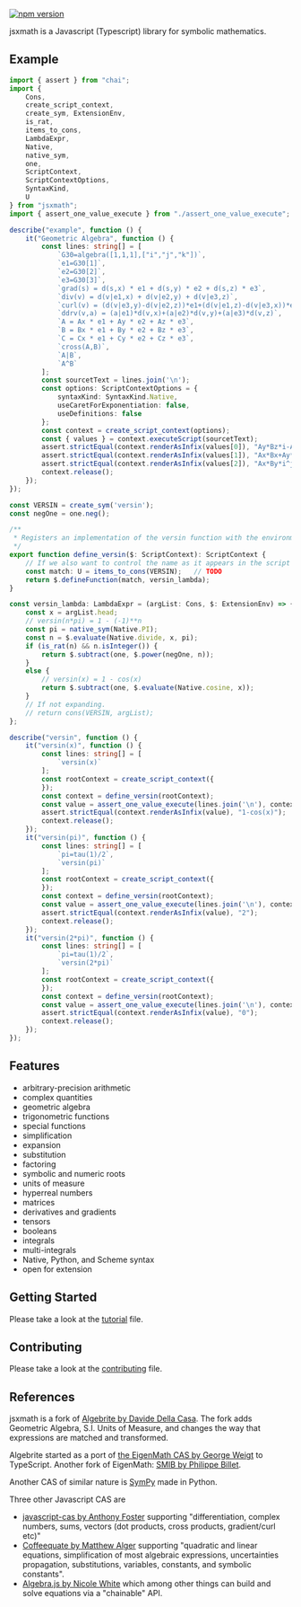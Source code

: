 [![npm version](https://badge.fury.io/js/jsxmath.svg)](https://badge.fury.io/js/jsxmath)

jsxmath is a Javascript (Typescript) library for symbolic mathematics.

## Example

```typescript
import { assert } from "chai";
import {
    Cons,
    create_script_context,
    create_sym, ExtensionEnv,
    is_rat,
    items_to_cons,
    LambdaExpr,
    Native,
    native_sym,
    one,
    ScriptContext,
    ScriptContextOptions,
    SyntaxKind,
    U
} from "jsxmath";
import { assert_one_value_execute } from "./assert_one_value_execute";

describe("example", function () {
    it("Geometric Algebra", function () {
        const lines: string[] = [
            `G30=algebra([1,1,1],["i","j","k"])`,
            `e1=G30[1]`,
            `e2=G30[2]`,
            `e3=G30[3]`,
            `grad(s) = d(s,x) * e1 + d(s,y) * e2 + d(s,z) * e3`,
            `div(v) = d(v|e1,x) + d(v|e2,y) + d(v|e3,z)`,
            `curl(v) = (d(v|e3,y)-d(v|e2,z))*e1+(d(v|e1,z)-d(v|e3,x))*e2+(d(v|e2,x)-d(v|e1,y))*e3`,
            `ddrv(v,a) = (a|e1)*d(v,x)+(a|e2)*d(v,y)+(a|e3)*d(v,z)`,
            `A = Ax * e1 + Ay * e2 + Az * e3`,
            `B = Bx * e1 + By * e2 + Bz * e3`,
            `C = Cx * e1 + Cy * e2 + Cz * e3`,
            `cross(A,B)`,
            `A|B`,
            `A^B`
        ];
        const sourcetText = lines.join('\n');
        const options: ScriptContextOptions = {
            syntaxKind: SyntaxKind.Native,
            useCaretForExponentiation: false,
            useDefinitions: false
        };
        const context = create_script_context(options);
        const { values } = context.executeScript(sourcetText);
        assert.strictEqual(context.renderAsInfix(values[0]), "Ay*Bz*i-Az*By*i-Ax*Bz*j+Az*Bx*j+Ax*By*k-Ay*Bx*k");
        assert.strictEqual(context.renderAsInfix(values[1]), "Ax*Bx+Ay*By+Az*Bz");
        assert.strictEqual(context.renderAsInfix(values[2]), "Ax*By*i^j-Ay*Bx*i^j+Ax*Bz*i^k-Az*Bx*i^k+Ay*Bz*j^k-Az*By*j^k");
        context.release();
    });
});

const VERSIN = create_sym('versin');
const negOne = one.neg();

/**
 * Registers an implementation of the versin function with the environment.
 */
export function define_versin($: ScriptContext): ScriptContext {
    // If we also want to control the name as it appears in the script
    const match: U = items_to_cons(VERSIN);   // TODO 
    return $.defineFunction(match, versin_lambda);
}

const versin_lambda: LambdaExpr = (argList: Cons, $: ExtensionEnv) => {
    const x = argList.head;
    // versin(n*pi) = 1 - (-1)**n
    const pi = native_sym(Native.PI);
    const n = $.evaluate(Native.divide, x, pi);
    if (is_rat(n) && n.isInteger()) {
        return $.subtract(one, $.power(negOne, n));
    }
    else {
        // versin(x) = 1 - cos(x)
        return $.subtract(one, $.evaluate(Native.cosine, x));
    }
    // If not expanding.
    // return cons(VERSIN, argList);
};

describe("versin", function () {
    it("versin(x)", function () {
        const lines: string[] = [
            `versin(x)`
        ];
        const rootContext = create_script_context({
        });
        const context = define_versin(rootContext);
        const value = assert_one_value_execute(lines.join('\n'), context);
        assert.strictEqual(context.renderAsInfix(value), "1-cos(x)");
        context.release();
    });
    it("versin(pi)", function () {
        const lines: string[] = [
            `pi=tau(1)/2`,
            `versin(pi)`
        ];
        const rootContext = create_script_context({
        });
        const context = define_versin(rootContext);
        const value = assert_one_value_execute(lines.join('\n'), context);
        assert.strictEqual(context.renderAsInfix(value), "2");
        context.release();
    });
    it("versin(2*pi)", function () {
        const lines: string[] = [
            `pi=tau(1)/2`,
            `versin(2*pi)`
        ];
        const rootContext = create_script_context({
        });
        const context = define_versin(rootContext);
        const value = assert_one_value_execute(lines.join('\n'), context);
        assert.strictEqual(context.renderAsInfix(value), "0");
        context.release();
    });
});
```

## Features

* arbitrary-precision arithmetic
* complex quantities
* geometric algebra
* trigonometric functions
* special functions
* simplification
* expansion
* substitution
* factoring
* symbolic and numeric roots
* units of measure
* hyperreal numbers
* matrices
* derivatives and gradients
* tensors
* booleans
* integrals
* multi-integrals
* Native, Python, and Scheme syntax
* open for extension

## Getting Started

Please take a look at the [tutorial](https://github.com/geometryzen/jsxmath/blob/master/TUTORIAL.md) file.

## Contributing

Please take a look at the [contributing](https://github.com/geometryzen/jsxmath/blob/master/CONTRIBUTING.md) file.

## References

jsxmath is a fork of [Algebrite by Davide Della Casa](https://github.com/davidedc/Algebrite).
The fork adds Geometric Algebra, S.I. Units of Measure, and changes the way that expressions are matched and transformed.  

Algebrite started as a port of [the EigenMath CAS by George Weigt](http://eigenmath.sourceforge.net/Eigenmath.pdf) to TypeScript.
Another fork of EigenMath: [SMIB by Philippe Billet](http://smib.sourceforge.net/).

Another CAS of similar nature is [SymPy](http://www.sympy.org/en/index.html) made in Python.

Three other Javascript CAS are

* [javascript-cas by Anthony Foster](https://github.com/aantthony/javascript-cas) supporting "differentiation, complex numbers, sums, vectors (dot products, cross products, gradient/curl etc)"
* [Coffeequate by Matthew Alger](http://coffeequate.readthedocs.org/) supporting "quadratic and linear equations, simplification of most algebraic expressions, uncertainties propagation, substitutions, variables, constants, and symbolic constants".
* [Algebra.js by Nicole White](http://algebra.js.org) which among other things can build and solve equations via a "chainable" API.
